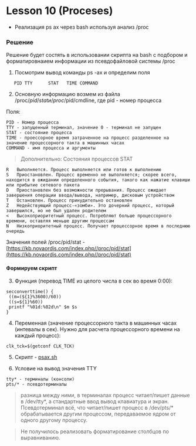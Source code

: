 # Lesson 10 (Proceses)

- Реализация ps ax через bash используя анализ /proc

### Решение

Решение будет состять в использовании скрипта на bash с подбором и форматировнаием информации из псевдофайловой системы /proc

1. Посмотрим вывод команды ps -ax и определим поля 
```
   PID TTY      STAT   TIME COMMAND
```

2. Основную информацию возмем из файла /proc/$pid/stat и /proc/$pid/cmdline, где pid - номер процесса

Поля:
```
PID - Номер процесса
TTY - запущенный терминал, значение 0 - терминал не запущен
STAT - состояние процесса 
TIME - проессорное время затраченное на процесс разделенное на значение процессорного такта в машинных часах 
COMMAND - имя процесса и аргументы 
```

> Дополнительно: 
Состояния процессов STAT
```
R	Выполняется. Процесс выполняется или готов к выполнению
S	Приостановлен. Процесс временно не выполняется; скорее всего, находится в ожидании определенного события, такого как нажатие клавиши или прибытие сетевого пакета
D	Приостановлен без возможности прерывания. Процесс ожидает завершения операции ввода/вывода, например, дисковым устройством
T	Остановлен. Процесс принудительно остановлен
Z	Недействующий процесс-«зомби». Это дочерний процесс, который завершился, но не был удален родителем
<	Высокоприоритетный процесс. Потребляют больше процессорного времени, оставляя меньше другим процессам
N	Низкоприоритетный процесс. Получает процессорное время в последнюю очередь
```
Значения полей /proc/pid/stat - [https://kb.novaordis.com/index.php//proc/pid/stat](https://kb.novaordis.com/index.php//proc/pid/stat)

#### Формируем скрипт 

3. Функция (перевод TIME из целого числа в сек во время 0:00): 
```
secconverttime() {
 ((m=(${1}%3600)/60))
 ((s=${1}%60))
 printf "%01d:%02d\n" $m $s
}
```
4. Переменная (значение процессорного такта в машинных часах (интевалы в сек). Нужно для расчета процессорного времени на каждый процесс):
```
clk_tck=$(getconf CLK_TCK)
```

5. Скрипт - [psax.sh](psax.sh)

6. Условие на вывод значения TTY 
```
tty* - терминалы (консоли) 
pts/* - псевдотерминалы
```

> разница между ними, в терминалах процесс читает/пишет данные в /dev/tty*, а стандартные ввод вывод клавиатура и экран. Псевдотерминал всё, что читает/пишет процесс в /dev/pts/* обрабатывается другим процессом, передаваемое ядром от одного другому процессу.

> Не получилось реализовать форматирование столбцов по выравниванию. 
